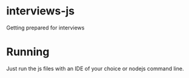 # interviews-js
Getting prepared for interviews

# Running
Just run the js files with an IDE of your choice or nodejs command line.
